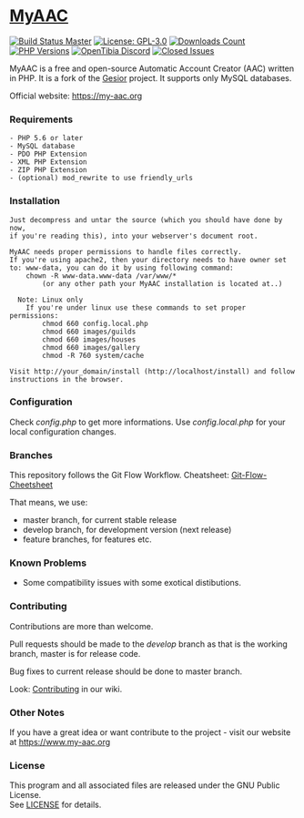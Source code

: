 # [MyAAC](https://my-aac.org)

[![Build Status Master](https://img.shields.io/travis/slawkens/myaac/master)](https://travis-ci.org/github/slawkens/myaac)
[![License: GPL-3.0](https://img.shields.io/github/license/slawkens/myaac)](https://opensource.org/licenses/gpl-license)
[![Downloads Count](https://img.shields.io/github/downloads/slawkens/myaac/total)](https://github.com/slawkens/myaac/releases)
[![PHP Versions](https://img.shields.io/travis/php-v/slawkens/myaac/master)](https://github.com/slawkens/myaac/blob/d8b3b4135827ee17e3c6d41f08a925e718c587ed/.travis.yml#L3)
[![OpenTibia Discord](https://img.shields.io/discord/288399552581468162)](https://discord.gg/2J39Wus)
[![Closed Issues](https://img.shields.io/github/issues-closed-raw/slawkens/myaac)](https://github.com/slawkens/myaac/issues?q=is%3Aissue+is%3Aclosed)

MyAAC is a free and open-source Automatic Account Creator (AAC) written in PHP. It is a fork of the [Gesior](https://github.com/gesior/Gesior2012) project. It supports only MySQL databases.

Official website: https://my-aac.org

### Requirements

	- PHP 5.6 or later
	- MySQL database
	- PDO PHP Extension
	- XML PHP Extension
	- ZIP PHP Extension
	- (optional) mod_rewrite to use friendly_urls

### Installation

	Just decompress and untar the source (which you should have done by now,
	if you're reading this), into your webserver's document root.

	MyAAC needs proper permissions to handle files correctly.
	If you're using apache2, then your directory needs to have owner set to: www-data, you can do it by using following command:
		chown -R www-data.www-data /var/www/*
			(or any other path your MyAAC installation is located at..)

	  Note: Linux only
		If you're under linux use these commands to set proper permissions:
			chmod 660 config.local.php
			chmod 660 images/guilds
			chmod 660 images/houses
			chmod 660 images/gallery
			chmod -R 760 system/cache

	Visit http://your_domain/install (http://localhost/install) and follow instructions in the browser.

### Configuration

Check *config.php* to get more informations.
Use *config.local.php* for your local configuration changes.

### Branches

This repository follows the Git Flow Workflow.
Cheatsheet: [Git-Flow-Cheetsheet](https://danielkummer.github.io/git-flow-cheatsheet)

That means, we use:
* master branch, for current stable release
* develop branch, for development version (next release)
* feature branches, for features etc.

### Known Problems

- Some compatibility issues with some exotical distibutions.

### Contributing

Contributions are more than welcome. 

Pull requests should be made to the *develop* branch as that is the working branch, master is for release code.  

Bug fixes to current release should be done to master branch.

Look: [Contributing](https://github.com/otsoft/myaac/wiki/Contributing) in our wiki.

### Other Notes

If you have a great idea or want contribute to the project - visit our website at https://www.my-aac.org

### License

This program and all associated files are released under the GNU Public License.  
See [LICENSE](https://github.com/slawkens/myaac/blob/master/LICENSE) for details.
